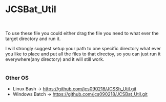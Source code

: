 # JCSBat_Util #
<br/>

To use these file you could either drag the file you need to what
ever the target directory and run it.
    
I will strongly suggest setup your path to one specific directory 
what ever you like to place and put all the files to that directoy, 
so you can just run it everywhere(any directory) and it will still 
work. <br/><br/>


### Other OS ###
* Linux Bash -> https://github.com/jcs090218/JCSSh_Util.git
* Windows Batch -> https://github.com/jcs090218/JCSBat_Util.git
